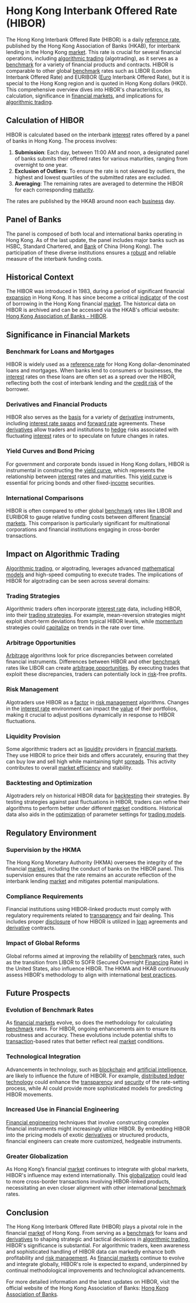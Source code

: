 # Hong Kong Interbank Offered Rate (HIBOR)

The Hong Kong Interbank Offered Rate (HIBOR) is a daily [reference rate](../r/reference_rate.md), published by the Hong Kong Association of Banks (HKAB), for interbank lending in the Hong Kong [market](../m/market.md). This rate is crucial for several financial operations, including [algorithmic trading](../a/accountability.md) (algotrading), as it serves as a [benchmark](../b/benchmark.md) for a variety of financial products and contracts. HIBOR is comparable to other global [benchmark](../b/benchmark.md) rates such as LIBOR (London Interbank Offered Rate) and EURIBOR ([Euro](../e/euro.md) Interbank Offered Rate), but it is special to the Hong Kong region and is quoted in Hong Kong dollars (HKD). This comprehensive overview dives into HIBOR's characteristics, its calculation, significance in [financial markets](../f/financial_market.md), and implications for [algorithmic trading](../a/accountability.md).

## Calculation of HIBOR

HIBOR is calculated based on the interbank [interest](../i/interest.md) rates offered by a panel of banks in Hong Kong. The process involves:

1. **Submission**: Each day, between 11:00 AM and noon, a designated panel of banks submits their offered rates for various maturities, ranging from overnight to one year.
2. **Exclusion of Outliers**: To ensure the rate is not skewed by outliers, the highest and lowest quartiles of the submitted rates are excluded.
3. **Averaging**: The remaining rates are averaged to determine the HIBOR for each corresponding [maturity](../m/maturity.md).

The rates are published by the HKAB around noon each [business](../b/business.md) day.

## Panel of Banks

The panel is composed of both local and international banks operating in Hong Kong. As of the last update, the panel includes major banks such as HSBC, Standard Chartered, and [Bank](../b/bank.md) of China (Hong Kong). The participation of these diverse institutions ensures a [robust](../r/robust.md) and reliable measure of the interbank funding costs.

## Historical Context

The HIBOR was introduced in 1983, during a period of significant financial [expansion](../e/expansion.md) in Hong Kong. It has since become a critical [indicator](../i/indicator.md) of the cost of borrowing in the Hong Kong financial [market](../m/market.md). The historical data on HIBOR is archived and can be accessed via the HKAB's official website: [Hong Kong Association of Banks - HIBOR](https://www.hkab.org.hk).

## Significance in Financial Markets

### Benchmark for Loans and Mortgages

HIBOR is widely used as a [reference rate](../r/reference_rate.md) for Hong Kong dollar-denominated loans and mortgages. When banks lend to consumers or businesses, the [interest](../i/interest.md) rates on these loans are often set as a spread over the HIBOR, reflecting both the cost of interbank lending and the [credit risk](../c/credit_risk.md) of the borrower.

### Derivatives and Financial Products

HIBOR also serves as the [basis](../b/basis.md) for a variety of [derivative](../d/derivative.md) instruments, including [interest rate swaps](../i/interest_rate_swaps.md) and [forward rate](../f/forward_rate.md) agreements. These [derivatives](../d/derivatives.md) allow traders and institutions to [hedge](../h/hedge.md) risks associated with fluctuating [interest](../i/interest.md) rates or to speculate on future changes in rates.

### Yield Curves and Bond Pricing

For government and corporate bonds issued in Hong Kong dollars, HIBOR is instrumental in constructing the [yield curve](../y/yard.md), which represents the relationship between [interest](../i/interest.md) rates and maturities. This [yield curve](../y/yard.md) is essential for pricing bonds and other fixed-[income](../i/income.md) securities.

### International Comparisons

HIBOR is often compared to other global [benchmark](../b/benchmark.md) rates like LIBOR and EURIBOR to gauge relative funding costs between different [financial markets](../f/financial_market.md). This comparison is particularly significant for multinational corporations and financial institutions engaging in cross-border transactions.

## Impact on Algorithmic Trading

[Algorithmic trading](../a/accountability.md), or algotrading, leverages advanced [mathematical models](../m/mathematical_models_in_trading.md) and high-speed computing to execute trades. The implications of HIBOR for algotrading can be seen across several domains:

### Trading Strategies

Algorithmic traders often incorporate [interest rate](../i/interest_rate.md) data, including HIBOR, into their [trading strategies](../t/trading_strategies.md). For example, mean-reversion strategies might exploit short-term deviations from typical HIBOR levels, while [momentum](../m/momentum.md) strategies could [capitalize](../c/capitalize.md) on trends in the rate over time.

### Arbitrage Opportunities

[Arbitrage](../a/arbitrage.md) algorithms look for price discrepancies between correlated financial instruments. Differences between HIBOR and other [benchmark](../b/benchmark.md) rates like LIBOR can create [arbitrage opportunities](../a/arbitrage_opportunities.md). By executing trades that exploit these discrepancies, traders can potentially lock in [risk](../r/risk.md)-free profits.

### Risk Management

Algotraders use HIBOR as a [factor](../f/factor.md) in [risk management](../r/risk_management.md) algorithms. Changes in the [interest rate](../i/interest_rate.md) environment can impact the [value](../v/value.md) of their portfolios, making it crucial to adjust positions dynamically in response to HIBOR fluctuations.

### Liquidity Provision

Some algorithmic traders act as [liquidity](../l/liquidity.md) providers in [financial markets](../f/financial_market.md). They use HIBOR to price their bids and offers accurately, ensuring that they can buy low and sell high while maintaining tight [spreads](../s/spreads.md). This activity contributes to overall [market efficiency](../m/market_efficiency.md) and stability.

### Backtesting and Optimization

Algotraders rely on historical HIBOR data for [backtesting](../b/backtesting.md) their strategies. By testing strategies against past fluctuations in HIBOR, traders can refine their algorithms to perform better under different [market](../m/market.md) conditions. Historical data also aids in the [optimization](../o/optimization.md) of parameter settings for [trading models](../t/trading_models.md).

## Regulatory Environment

### Supervision by the HKMA

The Hong Kong Monetary Authority (HKMA) oversees the integrity of the financial [market](../m/market.md), including the conduct of banks on the HIBOR panel. This supervision ensures that the rate remains an accurate reflection of the interbank lending [market](../m/market.md) and mitigates potential manipulations.

### Compliance Requirements

Financial institutions using HIBOR-linked products must comply with regulatory requirements related to [transparency](../t/transparency.md) and fair dealing. This includes proper [disclosure](../d/disclosure.md) of how HIBOR is utilized in [loan](../l/loan.md) agreements and [derivative](../d/derivative.md) contracts.

### Impact of Global Reforms

Global reforms aimed at improving the reliability of [benchmark](../b/benchmark.md) rates, such as the transition from LIBOR to SOFR (Secured Overnight [Financing](../f/financing.md) Rate) in the United States, also influence HIBOR. The HKMA and HKAB continuously assess HIBOR's methodology to align with international [best practices](../b/best_practices.md).

## Future Prospects

### Evolution of Benchmark Rates

As [financial markets](../f/financial_market.md) evolve, so does the methodology for calculating [benchmark](../b/benchmark.md) rates. For HIBOR, ongoing enhancements aim to ensure its robustness and accuracy. These evolutions include potential shifts to [transaction](../t/transaction.md)-based rates that better reflect real [market](../m/market.md) conditions.

### Technological Integration

Advancements in technology, such as [blockchain](../b/blockchain_in_trading.md) and [artificial intelligence](../a/artificial_intelligence_in_trading.md), are likely to influence the future of HIBOR. For example, [distributed ledger technology](../d/distributed_ledger_technology.md) could enhance the [transparency](../t/transparency.md) and [security](../s/security.md) of the rate-setting process, while AI could provide more sophisticated models for predicting HIBOR movements.

### Increased Use in Financial Engineering

[Financial engineering](../f/financial_engineering.md) techniques that involve constructing complex financial instruments might increasingly utilize HIBOR. By embedding HIBOR into the pricing models of exotic [derivatives](../d/derivatives.md) or structured products, financial engineers can create more customized, hedgeable instruments.

### Greater Globalization

As Hong Kong’s financial [market](../m/market.md) continues to integrate with global markets, HIBOR's influence may extend internationally. This [globalization](../g/globalization.md) could lead to more cross-border transactions involving HIBOR-linked products, necessitating an even closer alignment with other international [benchmark](../b/benchmark.md) rates.

## Conclusion

The Hong Kong Interbank Offered Rate (HIBOR) plays a pivotal role in the financial [market](../m/market.md) of Hong Kong. From serving as a [benchmark](../b/benchmark.md) for loans and [derivatives](../d/derivatives.md) to shaping strategic and tactical decisions in [algorithmic trading](../a/accountability.md), HIBOR's significance is substantial. For algorithmic traders, keen awareness and sophisticated handling of HIBOR data can markedly enhance both profitability and [risk management](../r/risk_management.md). As [financial markets](../f/financial_market.md) continue to evolve and integrate globally, HIBOR's role is expected to expand, underpinned by continual methodological improvements and technological advancements.

For more detailed information and the latest updates on HIBOR, visit the official website of the Hong Kong Association of Banks: [Hong Kong Association of Banks](https://www.hkab.org.hk).